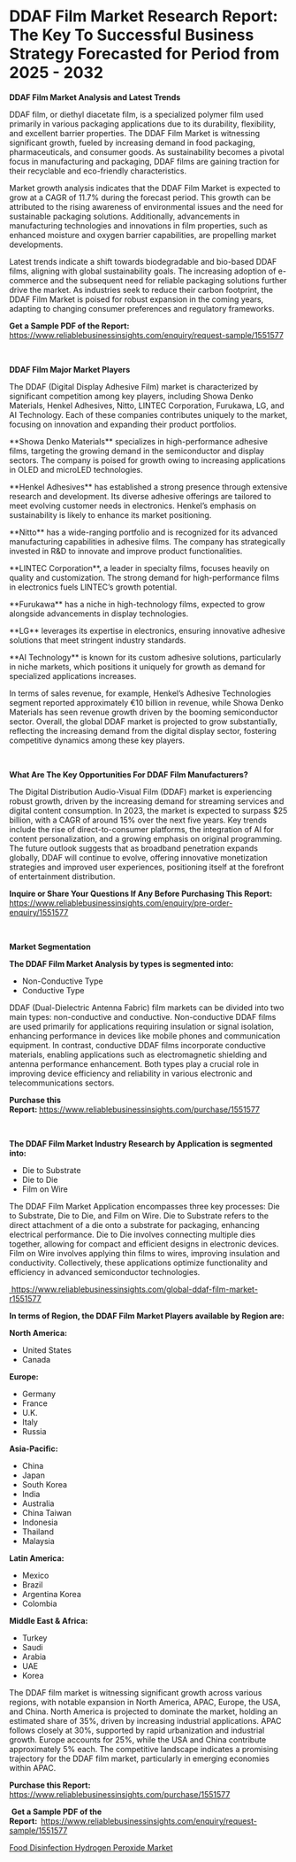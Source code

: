 <p><h1>DDAF Film Market Research Report: The Key To Successful Business Strategy Forecasted for Period from 2025 - 2032</h1></p><p><strong>DDAF Film Market Analysis and Latest Trends</strong></p>
<p><p>DDAF film, or diethyl diacetate film, is a specialized polymer film used primarily in various packaging applications due to its durability, flexibility, and excellent barrier properties. The DDAF Film Market is witnessing significant growth, fueled by increasing demand in food packaging, pharmaceuticals, and consumer goods. As sustainability becomes a pivotal focus in manufacturing and packaging, DDAF films are gaining traction for their recyclable and eco-friendly characteristics.</p><p>Market growth analysis indicates that the DDAF Film Market is expected to grow at a CAGR of 11.7% during the forecast period. This growth can be attributed to the rising awareness of environmental issues and the need for sustainable packaging solutions. Additionally, advancements in manufacturing technologies and innovations in film properties, such as enhanced moisture and oxygen barrier capabilities, are propelling market developments.</p><p>Latest trends indicate a shift towards biodegradable and bio-based DDAF films, aligning with global sustainability goals. The increasing adoption of e-commerce and the subsequent need for reliable packaging solutions further drive the market. As industries seek to reduce their carbon footprint, the DDAF Film Market is poised for robust expansion in the coming years, adapting to changing consumer preferences and regulatory frameworks.</p></p>
<p><strong>Get a Sample PDF of the Report:&nbsp;</strong> <a href="https://www.reliablebusinessinsights.com/enquiry/request-sample/1551577?utm_campaign=2179&utm_medium=2&utm_source=Github&utm_content=ia&utm_term=01022025&utm_id=ddaf-film">https://www.reliablebusinessinsights.com/enquiry/request-sample/1551577</a></p>
<p>&nbsp;</p>
<p><strong>DDAF Film Major Market Players</strong></p>
<p><p>The DDAF (Digital Display Adhesive Film) market is characterized by significant competition among key players, including Showa Denko Materials, Henkel Adhesives, Nitto, LINTEC Corporation, Furukawa, LG, and AI Technology. Each of these companies contributes uniquely to the market, focusing on innovation and expanding their product portfolios.</p><p>**Showa Denko Materials** specializes in high-performance adhesive films, targeting the growing demand in the semiconductor and display sectors. The company is poised for growth owing to increasing applications in OLED and microLED technologies. </p><p>**Henkel Adhesives** has established a strong presence through extensive research and development. Its diverse adhesive offerings are tailored to meet evolving customer needs in electronics. Henkel’s emphasis on sustainability is likely to enhance its market positioning. </p><p>**Nitto** has a wide-ranging portfolio and is recognized for its advanced manufacturing capabilities in adhesive films. The company has strategically invested in R&D to innovate and improve product functionalities. </p><p>**LINTEC Corporation**, a leader in specialty films, focuses heavily on quality and customization. The strong demand for high-performance films in electronics fuels LINTEC’s growth potential.</p><p>**Furukawa** has a niche in high-technology films, expected to grow alongside advancements in display technologies. </p><p>**LG** leverages its expertise in electronics, ensuring innovative adhesive solutions that meet stringent industry standards. </p><p>**AI Technology** is known for its custom adhesive solutions, particularly in niche markets, which positions it uniquely for growth as demand for specialized applications increases.</p><p>In terms of sales revenue, for example, Henkel’s Adhesive Technologies segment reported approximately €10 billion in revenue, while Showa Denko Materials has seen revenue growth driven by the booming semiconductor sector. Overall, the global DDAF market is projected to grow substantially, reflecting the increasing demand from the digital display sector, fostering competitive dynamics among these key players.</p></p>
<p>&nbsp;</p>
<p><strong>What Are The Key Opportunities For DDAF Film Manufacturers?</strong></p>
<p><p>The Digital Distribution Audio-Visual Film (DDAF) market is experiencing robust growth, driven by the increasing demand for streaming services and digital content consumption. In 2023, the market is expected to surpass $25 billion, with a CAGR of around 15% over the next five years. Key trends include the rise of direct-to-consumer platforms, the integration of AI for content personalization, and a growing emphasis on original programming. The future outlook suggests that as broadband penetration expands globally, DDAF will continue to evolve, offering innovative monetization strategies and improved user experiences, positioning itself at the forefront of entertainment distribution.</p></p>
<p><strong>Inquire or Share Your Questions If Any Before Purchasing This Report:</strong> <a href="https://www.reliablebusinessinsights.com/enquiry/pre-order-enquiry/1551577?utm_campaign=2179&utm_medium=2&utm_source=Github&utm_content=ia&utm_term=01022025&utm_id=ddaf-film">https://www.reliablebusinessinsights.com/enquiry/pre-order-enquiry/1551577</a></p>
<p>&nbsp;</p>
<p><strong>Market Segmentation</strong></p>
<p><strong>The DDAF Film Market Analysis by types is segmented into:</strong></p>
<p><ul><li>Non-Conductive Type</li><li>Conductive Type</li></ul></p>
<p><p>DDAF (Dual-Dielectric Antenna Fabric) film markets can be divided into two main types: non-conductive and conductive. Non-conductive DDAF films are used primarily for applications requiring insulation or signal isolation, enhancing performance in devices like mobile phones and communication equipment. In contrast, conductive DDAF films incorporate conductive materials, enabling applications such as electromagnetic shielding and antenna performance enhancement. Both types play a crucial role in improving device efficiency and reliability in various electronic and telecommunications sectors.</p></p>
<p><strong>Purchase this Report:&nbsp;</strong><a href="https://www.reliablebusinessinsights.com/purchase/1551577?utm_campaign=2179&utm_medium=2&utm_source=Github&utm_content=ia&utm_term=01022025&utm_id=ddaf-film">https://www.reliablebusinessinsights.com/purchase/1551577</a></p>
<p>&nbsp;</p>
<p><strong>The DDAF Film Market Industry Research by Application is segmented into:</strong></p>
<p><ul><li>Die to Substrate</li><li>Die to Die</li><li>Film on Wire</li></ul></p>
<p><p>The DDAF Film Market Application encompasses three key processes: Die to Substrate, Die to Die, and Film on Wire. Die to Substrate refers to the direct attachment of a die onto a substrate for packaging, enhancing electrical performance. Die to Die involves connecting multiple dies together, allowing for compact and efficient designs in electronic devices. Film on Wire involves applying thin films to wires, improving insulation and conductivity. Collectively, these applications optimize functionality and efficiency in advanced semiconductor technologies.</p></p>
<p><a href="https://www.reliablebusinessinsights.com/global-ddaf-film-market-r1551577?utm_campaign=2179&utm_medium=2&utm_source=Github&utm_content=ia&utm_term=01022025&utm_id=ddaf-film">&nbsp;https://www.reliablebusinessinsights.com/global-ddaf-film-market-r1551577</a></p>
<p><strong>In terms of Region, the DDAF Film Market Players available by Region are:</strong></p>
<p>
    <p> <strong> North America: </strong>
        <ul>
            <li>United States</li>
            <li>Canada</li>
        </ul>
        </p> 
    <p> <strong> Europe: </strong>
        <ul>
            <li>Germany</li>
            <li>France</li>
            <li>U.K.</li>
            <li>Italy</li>
            <li>Russia</li>
        </ul>
        </p> 
    <p> <strong> Asia-Pacific: </strong>
        <ul>
            <li>China</li>
            <li>Japan</li>
            <li>South Korea</li>
            <li>India</li>
            <li>Australia</li>
            <li>China Taiwan</li>
            <li>Indonesia</li>
            <li>Thailand</li>
            <li>Malaysia</li>
        </ul>
        </p> 
    <p> <strong> Latin America: </strong>
        <ul>
            <li>Mexico</li>
            <li>Brazil</li>
            <li>Argentina Korea</li>
            <li>Colombia</li>
        </ul>
        </p> 
    <p> <strong> Middle East & Africa: </strong>
        <ul>
            <li>Turkey</li>
            <li>Saudi</li>
            <li>Arabia</li>
            <li>UAE</li>
            <li>Korea</li>
        </ul>
    </p>
    </p>
<p><p>The DDAF film market is witnessing significant growth across various regions, with notable expansion in North America, APAC, Europe, the USA, and China. North America is projected to dominate the market, holding an estimated share of 35%, driven by increasing industrial applications. APAC follows closely at 30%, supported by rapid urbanization and industrial growth. Europe accounts for 25%, while the USA and China contribute approximately 5% each. The competitive landscape indicates a promising trajectory for the DDAF film market, particularly in emerging economies within APAC.</p></p>
<p><strong>Purchase this Report: </strong><a href="https://www.reliablebusinessinsights.com/purchase/1551577?utm_campaign=2179&utm_medium=2&utm_source=Github&utm_content=ia&utm_term=01022025&utm_id=ddaf-film">https://www.reliablebusinessinsights.com/purchase/1551577</a></p>
<p>&nbsp;<strong>Get a Sample PDF of the Report:&nbsp;&nbsp;</strong><a href="https://www.reliablebusinessinsights.com/enquiry/request-sample/1551577?utm_campaign=2179&utm_medium=2&utm_source=Github&utm_content=ia&utm_term=01022025&utm_id=ddaf-film">https://www.reliablebusinessinsights.com/enquiry/request-sample/1551577</a></p>
<p><strong></strong></p>
<p><p><a href="https://github.com/gerdabatiskzv9/Market-Research-Report-List-1/blob/main/food-disinfection-hydrogen-peroxide-market.md?utm_campaign=2179&utm_medium=2&utm_source=Github&utm_content=ia&utm_term=01022025&utm_id=ddaf-film">Food Disinfection Hydrogen Peroxide Market</a></p></p>